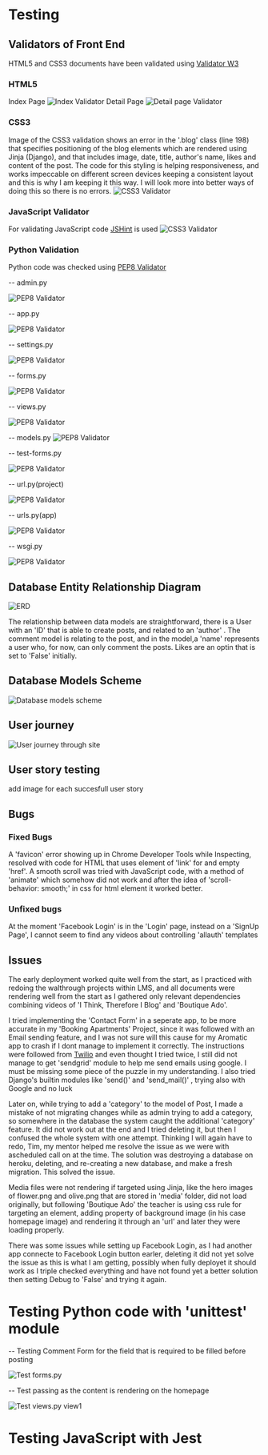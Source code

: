 # Testing

## Validators of Front End


HTML5 and CSS3 documents have been validated using [Validator W3](https://validator.w3.org/)

### HTML5

Index Page
![Index Validator](media/images/index-validated.png?raw=true)
Detail Page
![Detail page Validator](media/images/detail-validated.png?raw=true)

### CSS3

Image of the CSS3 validation shows an error in the '.blog' class (line 198) that specifies positioning of the blog elements which are rendered using Jinja (Django), and that includes image, date, title, author's name, likes and content of the post. The code for this styling is helping responsiveness, and works impeccable on different screen devices keeping a consistent layout and this is why I am keeping it this way. I will look more into better ways of doing this so there is no errors.
![CSS3 Validator](media/images/css-validation-error.png?raw=true)

### JavaScript Validator

For validating JavaScript code [JSHint](https://jshint.com/) is used 
![CSS3 Validator](media/images/jshint-validation.png?raw=true)

### Python Validation

Python code was checked using [PEP8 Validator](http://pep8online.com/)

-- admin.py

![PEP8 Validator](media/images/admin-pep8.png?raw=true)

-- app.py

![PEP8 Validator](media/images/pep8-app.png?raw=true)

-- settings.py

![PEP8 Validator](media/images/pep8-settings-indent-line-too-long.png?raw=true)

-- forms.py

![PEP8 Validator](media/images/pep8-forms.png?raw=true)

-- views.py

![PEP8 Validator](media/images/pep8-indent-or-line-too-long-views.png?raw=true)

-- models.py
![PEP8 Validator](media/images/pep8indent-or-line-too-long-models.png?raw=true)

-- test-forms.py

![PEP8 Validator](media/images/pep8-test-forms.png?raw=true)

-- url.py(project)

![PEP8 Validator](media/images/pep8-urls-project.png?raw=true)

-- urls.py(app)

![PEP8 Validator](media/images/pep8-urls.png?raw=true)

-- wsgi.py

![PEP8 Validator](media/images/pep8-wsgi.png?raw=true)

## Database Entity Relationship Diagram

![ERD](media/images/erd-full.png?raw=true)

The relationship between data models are straightforward, there is a User with an 'ID' that is able to create posts, and related to an 'author' . The comment model is relating to the post, and in the model,a 'name' represents a user who, for now, can only comment the posts. Likes are an optin that is set to 'False' initially.

## Database Models Scheme

![Database models scheme](media/images/erd-models.png?raw=true)

## User journey

![User journey through site](media/images/users-journey.png?raw=true)

## User story testing

add image for each succesfull user story
## Bugs 
### Fixed Bugs

A 'favicon' error showing up in Chrome Developer Tools while Inspecting, resolved with code for HTML that uses element of 'link' for and empty 'href'.
A smooth scroll was tried with JavaScript code, with a method of 'animate' which somehow did not work and after the idea of 'scroll-behavior: smooth;' in css for html element it worked better.

### Unfixed bugs

At the moment 'Facebook Login' is in the 'Login' page, instead on a 'SignUp Page', I cannot seem to find any videos about controlling 'allauth' templates
## Issues

The early deployment worked quite well from the start, as I practiced with redoing the walthrough projects within LMS, and all documents were rendering well from the start as I gathered only relevant dependencies combining videos of 'I Think, Therefore I Blog' and 'Boutique Ado'. 

I tried implementing the 'Contact Form' in a seperate app, to be more accurate in my 'Booking Apartments' Project, since it was followed with an Email sending feature, and I was not sure will this cause for my Aromatic app to crash if I dont manage to implement it correctly. The instructions were followed from [Twilio](https://docs.sendgrid.com/for-developers/sending-email/api-getting-started) and even thought I tried twice, I still did not manage to get 'sendgrid' module to help me send emails using google. I must be missing some piece of the puzzle in my understanding. I also tried Django's builtin modules like 'send()' and 'send_mail()' , trying also with Google and no luck

Later on, while trying to add a 'category' to the model of Post, I made a mistake of not migrating changes while as admin trying to add a category, so somewhere in the database the system caught the additional 'category' feature. It did not work out at the end and I tried deleting it, but then I confused the whole system with one attempt. Thinking I will again have to redo, Tim, my mentor helped me resolve the issue as we were with ascheduled call on at the time. The solution was destroying a database on heroku, deleting, and re-creating a new database, and make a fresh migration. This solved the issue.

Media files were not rendering if targeted using Jinja, like the hero images of flower.png and olive.png that are stored in 'media' folder, did not load originally, but following 'Boutique Ado' the teacher is using css rule for targeting an element, adding property of background image (in his case homepage image) and rendering it through an 'url' and later they were loading properly.

There was some issues while setting up Facebook Login, as I had another app connecte to Facebook Login button earler, deleting it did not yet solve the issue as this is what I am getting, possibly when fully deployet it should work as I triple checked everything and have not found yet a better solution then setting Debug to 'False' and trying it again.

# Testing Python code with 'unittest' module

-- Testing Comment Form for the field that is required to be filled before posting

![Test forms.py](media/images/test-comment-form.png?raw=true)

-- Test passing as the content is rendering on the homepage

![Test views.py view1](media/images/views_test_pass1.png?raw=true)



# Testing JavaScript with Jest